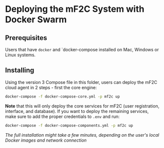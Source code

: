 # Deploying the mF2C System with Docker Swarm

## Prerequisites 

Users that have `docker` and `docker-compose installed on Mac, 
Windows or Linux systems. 

## Installing

Using the version 3 Compose file in this folder, users can deploy the mF2C cloud agent in 2 steps - first the core engine: 

```bash
docker-compose -f docker-compose-core.yml -p mf2c up
```

**Note** that this will only deploy the core services for mF2C (user registration, interface, and database). If you want to deploy the remaining services, make sure to add the proper credentials to `.env` and run:

```bash
docker-compose -f docker-compose-components.yml -p mf2c up
```

_The full installation might take a few minutes, depending on 
the user's local Docker images and network connection_ 